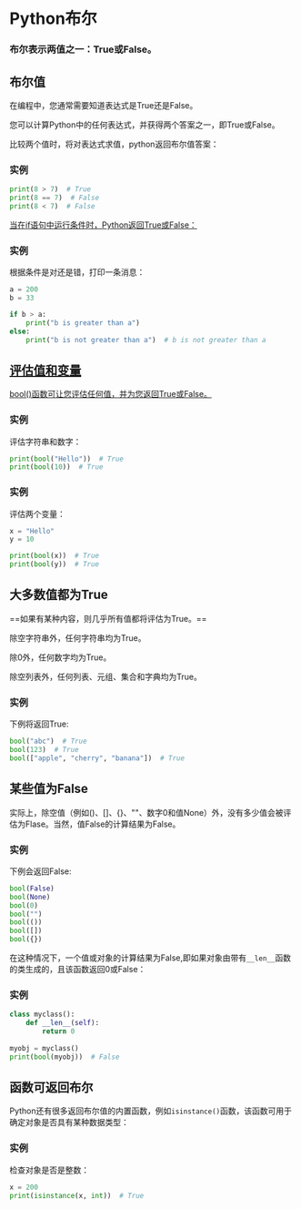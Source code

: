 # Python布尔

### 布尔表示两值之一：True或False。

## 布尔值

在编程中，您通常需要知道表达式是True还是False。

您可以计算Python中的任何表达式，并获得两个答案之一，即True或False。

比较两个值时，将对表达式求值，python返回布尔值答案：

### 实例

```python
print(8 > 7)  # True
print(8 == 7)  # False
print(8 < 7)  # False
```

<u>当在if语句中运行条件时，Python返回True或False：</u>

### 实例

根据条件是对还是错，打印一条消息：

```python
a = 200
b = 33

if b > a:
    print("b is greater than a")
else:
    print("b is not greater than a")  # b is not greater than a
```

## <u>评估值和变量</u>

<u>bool()函数可让您评估任何值，并为您返回True或False。</u>

### 实例

评估字符串和数字：

```python
print(bool("Hello"))  # True
print(bool(10))  # True
```

### 实例

评估两个变量：

```python
x = "Hello"
y = 10

print(bool(x))  # True
print(bool(y))  # True
```

## 大多数值都为True

==如果有某种内容，则几乎所有值都将评估为True。==

除空字符串外，任何字符串均为True。

除0外，任何数字均为True。

除空列表外，任何列表、元组、集合和字典均为True。

### 实例

下例将返回True:

```python
bool("abc")  # True
bool(123)  # True
bool(["apple", "cherry", "banana"])  # True
```

## 某些值为False

实际上，除空值（例如()、[]、{}、""、数字0和值None）外，没有多少值会被评估为Flase。当然，值False的计算结果为False。

### 实例

下例会返回False:

```python
bool(False)
bool(None)
bool(0)
bool("")
bool(())
bool([])
bool({})
```

在这种情况下，一个值或对象的计算结果为False,即如果对象由带有`__len__`函数的类生成的，且该函数返回0或False：

### 实例

```python
class myclass():
    def __len__(self):
        return 0
    
myobj = myclass()
print(bool(myobj))  # False
```

## 函数可返回布尔

Python还有很多返回布尔值的内置函数，例如`isinstance()`函数，该函数可用于确定对象是否具有某种数据类型：

### 实例

检查对象是否是整数：

```python
x = 200
print(isinstance(x, int))  # True
```





